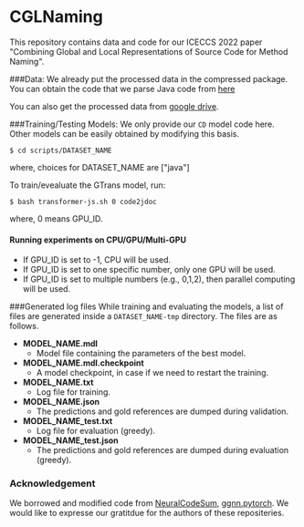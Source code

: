 # CGLNaming
This repository contains data and code for our ICECCS 2022 paper "Combining Global and Local Representations of Source Code for Method Naming". 

###Data:
We already put the processed data in the compressed package. You can obtain the code that we parse Java code from [here](https://github.com/zc-work/java2graph)

You can also get the processed data from [google drive](https://zhoucong-my.sharepoint.com/:f:/g/personal/o_xoffice_top/ElKSjYlRsntBuLLRoP3zQbEBjjJ-i-tbyg_FiPx_GqUErg?e=diOQIm).

###Training/Testing Models:
We only provide our `CD` model code here. Other models can be easily obtained by modifying this basis.


```
$ cd scripts/DATASET_NAME
```

where, choices for DATASET_NAME are ["java"]

To train/evealuate the GTrans model, run:

```
$ bash transformer-js.sh 0 code2jdoc
```
where, 0 means GPU_ID. 

#### Running experiments on CPU/GPU/Multi-GPU
- If GPU_ID is set to -1, CPU will be used.
- If GPU_ID is set to one specific number, only one GPU will be used.
- If GPU_ID is set to multiple numbers (e.g., 0,1,2), then parallel computing will be used.

###Generated log files
While training and evaluating the models, a list of files are generated inside a `DATASET_NAME-tmp` directory. The files are as follows.
- **MODEL_NAME.mdl**
  - Model file containing the parameters of the best model.
- **MODEL_NAME.mdl.checkpoint**
  - A model checkpoint, in case if we need to restart the training.
- **MODEL_NAME.txt**
  - Log file for training.
- **MODEL_NAME.json**
  - The predictions and gold references are dumped during validation.
- **MODEL_NAME_test.txt**
  - Log file for evaluation (greedy).
- **MODEL_NAME_test.json** 
  - The predictions and gold references are dumped during evaluation (greedy).
  


### Acknowledgement
We borrowed and modified code from [NeuralCodeSum](https://github.com/wasiahmad/NeuralCodeSum), [ggnn.pytorch](https://github.com/chingyaoc/ggnn.pytorch). We would like to expresse our gratitdue for the authors of these repositeries.
